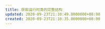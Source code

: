 ```yaml
---
title: 获取运行时类的完整结构
updated: 2020-09-23T21:10:49.0000000+08:00
created: 2020-09-23T21:10:35.0000000+08:00
---
```


